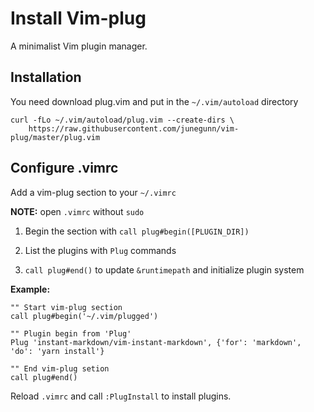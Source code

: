 # Install Vim-plug

A minimalist Vim plugin manager.

## Installation

You need download plug.vim and put in the `~/.vim/autoload` directory

```
curl -fLo ~/.vim/autoload/plug.vim --create-dirs \
    https://raw.githubusercontent.com/junegunn/vim-plug/master/plug.vim
```

## Configure .vimrc


Add a vim-plug section to your `~/.vimrc`


**NOTE:** open `.vimrc` without `sudo`


1. Begin the section with `call plug#begin([PLUGIN_DIR])`

1. List the plugins with `Plug` commands

1. `call plug#end()` to update `&runtimepath` and initialize plugin system


**Example:**

```vim
"" Start vim-plug section
call plug#begin('~/.vim/plugged')

"" Plugin begin from 'Plug'
Plug 'instant-markdown/vim-instant-markdown', {'for': 'markdown', 'do': 'yarn install'}

"" End vim-plug setion
call plug#end()
```

Reload `.vimrc` and call `:PlugInstall` to install plugins. 

